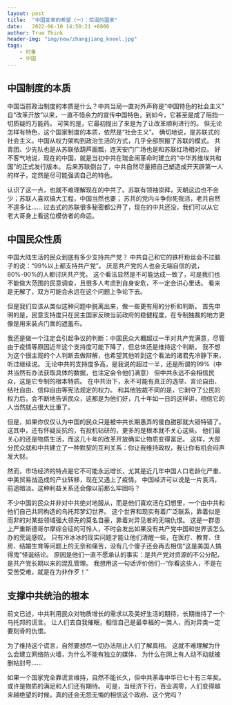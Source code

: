 ```yaml
---
layout: post
title:  "中国变革的希望（一）：荒诞的国家"
date:   2022-06-10 14:50:21 +0800
author: True Think
header-img: "img/new/zhangjiang_kneel.jpg"
tags:
    - 时事
    - 中国
---
```

## 中国制度的本质 
中国当前政治制度的本质是什么？中共当局一直对外声称是“中国特色的社会主义”
自“改革开放”以来，一直不惜余力的宣传中国特色，到如今，它甚至是成了阻挡一切质疑的万能药。
可笑的是，它最初提出了来是为了让改革顺利进行的。
但无论怎样有特色，这个国家制度的本质，依然是“社会主义”。
确切地说，是苏联式的社会主义。中国从权力架构到政治生活的方式，几乎全部照搬了苏联的模式。
共青团、少先队也是从苏联依葫芦画瓢，连天安门广场也是和苏联红场相对应。
好不客气地说，现在的中国，就是当初中共在瑞金闹革命时建立的“中华苏维埃共和国”的正式发行版本。
后来苏联倒台了，中共自然尽量把自己塑造成开天辟第一人的样子，定然是尽可能强调自己的特色。

认识了这一点，也就不难理解现在的中共了。苏联有领袖崇拜，天朝这边也不会少；苏联人喜欢搞大工程，中国当然也要；
苏共的党内斗争你死我活，老共自然不遑多让......
过去式的苏联很多秘密都公开了，现在的中共还没，我们可以从它老大哥身上看这位模仿者的命运。

## 中国民众性质
中国大陆生活的民众到底有多少支持共产党？
中共自己和它的铁杆粉丝会不过脑子的说：“99%以上都支持共产党”。
厌恶共产党的人也会无端自信的说，80%-90%的人都讨厌共产党。
这个看法显然是不可能达成一致了，可是我们也不能做大范围的民意调查，且很多人考虑到自身安危，不一定会讲心里话。
看来是无解了，双方可能会永远在这个问题上争论下去。

但是我们应该从类似这种问题中脱离出来，做一些更有用的分析和判断。
首先申明的是，民意支持度只在民主国家反映当前政府的稳健程度，在专制独裁的地方更像是用来装点门面的遮羞布。

我还是做一个注定会引起争议的判断：中国民众大概超过一半对共产党满意，尽管由于疫情等原因近年这个支持度可能下降了，但总体还是维持这个判断。
我不想为这个很主观的个人判断去做辩解，也希望其他听到这个看法的诸君先冷静下来，听过继续说。
无论中共的支持度多高，是我说的超过一半，还是所谓的99%（中共当然有办法获取具体的数据，也注定会令他们满意）
但中共永远不会相信民众，这是它专制的根本特质。
在中共治下，永不可能有真正的选举、言论自由、结社自由、信仰自由等宪法规定的权力。
和其他独裁不同的是，它剥夺了公民的权力后，会不断地告诉民众，这都是为他们好，几十年如一日的这样讲，相信它的人当然就占很大比重了。

但是，如果你仅仅认为中国的民众只是被中共长期愚弄的傻白甜那就大错特错了。
这其中，还有怀疑反抗的，有投机钻研的，更多的是根本就不关心这些。
他们最关心的还是物质生活，而这几十年的改革开放确实让物质变得富足。
这样，大部分民众就和中共建立了一种默契的互利关系：你让我维持政权，我让你有机会闷声发大财。

然而，市场经济的特点是它不可能永远增长，尤其是近几年中国人口老龄化严重、中美贸易战造成的产业转移，现在又遇上了疫情。
中国经济可以说是一片哀鸿，前途暗淡。这种利益关系还会像以前那么牢固吗？

不少中国的民众并非对中共绝对地服从，而是他们喜欢活在幻想里，一个由中共和他们自己共同构造的乌托邦梦幻世界。
这个世界和现实有着广泛联系，靠着似是而非的对某些领域强大领先的莫名自豪，靠着对异见者的无端仇恨。
这是一群患上严重斯德哥尔摩综合征的可怜人，不时会发出如果没有共产党中国和世界该怎么办的荒诞感叹。
只有冷冰冰的现实问题才能让他们清醒一些，在医疗、教育、住房、结婚生育等问题上的无奈和痛苦，没有几个傻子还会再去相信“这是美国人搞得鬼”怪诞结论。
原因是他们一直不愿承认的事实：是共产党对资源的不公分配，是共产党长期以来的混乱管理。
我想用这一句话评价他们--“你看这些人，不是在受苦受难，就是在为非作歹！”

## 支撑中共统治的根本
前文已述，中共利用民众对物质增长的需求以及美好生活的期待，长期维持了一个乌托邦的谎言。
让人们去自我催眠，相信自己是最幸福的一类人，而对异类一定要刻骨的仇恨。

为了维持这个谎言，自然要想尽一切办法阻止人们了解真相。
这就不难理解为什么会建立网络防火墙，为什么不能有独立的媒体， 为什么在网上有人动不动就被删帖封号......

如果一个国家完全靠谎言维持，自然不能长久，但中共荼毒中华已七十有三年矣。
或许是物质的满足和人们还有期待。
可是，当经济下行，百业凋零，人们变得越来越绝望的时候，真的还会无怨无悔的相信这个政府、这个党吗？